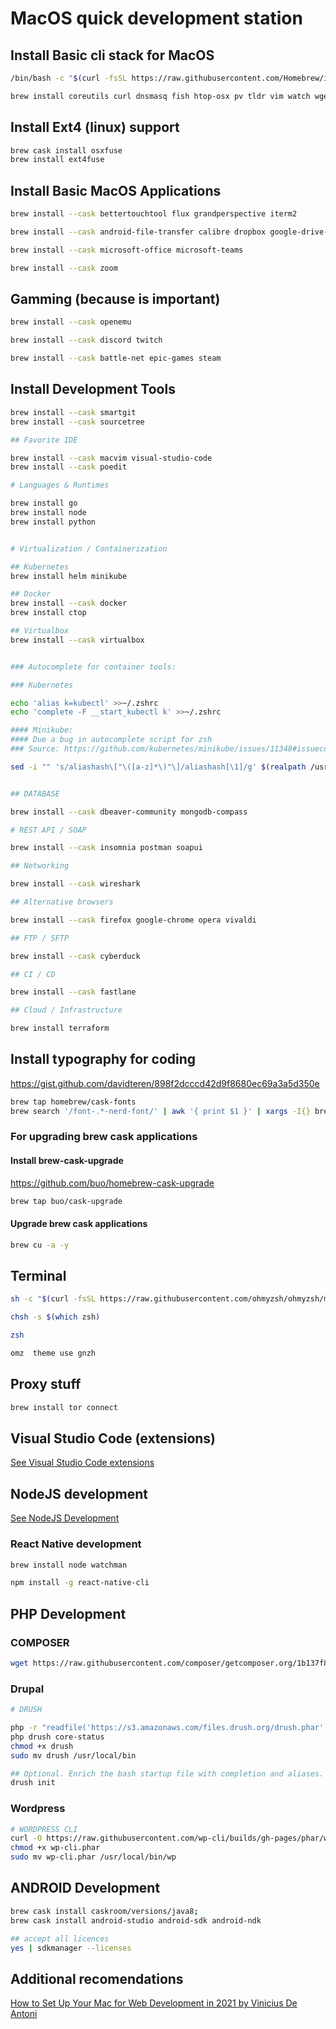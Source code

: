# MacOS quick development station

## Install Basic cli stack for MacOS

```bash
/bin/bash -c "$(curl -fsSL https://raw.githubusercontent.com/Homebrew/install/HEAD/install.sh)"

brew install coreutils curl dnsmasq fish htop-osx pv tldr vim watch wget
```

## Install Ext4 (linux) support

```bash
brew cask install osxfuse
brew install ext4fuse
```

## Install Basic MacOS Applications

```bash
brew install --cask bettertouchtool flux grandperspective iterm2

brew install --cask android-file-transfer calibre dropbox google-drive-file-stream libreoffice libreoffice-language-pack rambox resilio-sync vuze teamviewer vlc

brew install --cask microsoft-office microsoft-teams

brew install --cask zoom

```

## Gamming (because is important)

```bash
brew install --cask openemu

brew install --cask discord twitch

brew install --cask battle-net epic-games steam

```

## Install Development Tools

```bash
brew install --cask smartgit
brew install --cask sourcetree

## Favorite IDE

brew install --cask macvim visual-studio-code
brew install --cask poedit

# Languages & Runtimes

brew install go
brew install node
brew install python


# Virtualization / Containerization

## Kubernetes
brew install helm minikube

## Docker
brew install --cask docker
brew install ctop

## Virtualbox
brew install --cask virtualbox


### Autocomplete for container tools:

### Kubernetes

echo 'alias k=kubectl' >>~/.zshrc
echo 'complete -F __start_kubectl k' >>~/.zshrc

#### Minikube:
#### Due a bug in autocomplete script for zsh
### Source: https://github.com/kubernetes/minikube/issues/11348#issuecomment-926130349

sed -i "" 's/aliashash\["\([a-z]*\)"\]/aliashash[\1]/g' $(realpath /usr/local/share/zsh/site-functions/_minikube)


## DATABASE

brew install --cask dbeaver-community mongodb-compass

# REST API / SOAP

brew install --cask insomnia postman soapui

## Networking

brew install --cask wireshark

## Alternative browsers

brew install --cask firefox google-chrome opera vivaldi

## FTP / SFTP

brew install --cask cyberduck

## CI / CD

brew install --cask fastlane

## Cloud / Infrastructure

brew install terraform
```

## Install typography for coding

<https://gist.github.com/davidteren/898f2dcccd42d9f8680ec69a3a5d350e>

```bash
brew tap homebrew/cask-fonts
brew search '/font-.*-nerd-font/' | awk '{ print $1 }' | xargs -I{} brew install --cask {} || true
```

### For upgrading brew cask applications

#### Install brew-cask-upgrade

<https://github.com/buo/homebrew-cask-upgrade>

```bash
brew tap buo/cask-upgrade
```

#### Upgrade brew cask applications

```bash
brew cu -a -y
```

## Terminal

```bash
sh -c "$(curl -fsSL https://raw.githubusercontent.com/ohmyzsh/ohmyzsh/master/tools/install.sh)" "" --unattended

chsh -s $(which zsh)

zsh

omz  theme use gnzh
```

## Proxy stuff

```bash
brew install tor connect
```

## Visual Studio Code (extensions)

[See Visual Studio Code extensions](README-VisualStudioCode.md)

## NodeJS development

[See NodeJS Development](README-NodeJS.md)

### React Native development

```bash
brew install node watchman

npm install -g react-native-cli
```

## PHP Development

### COMPOSER

```bash
wget https://raw.githubusercontent.com/composer/getcomposer.org/1b137f8bf6db3e79a38a5bc45324414a6b1f9df2/web/installer -O - -q | php --
```

### Drupal

```bash
# DRUSH

php -r "readfile('https://s3.amazonaws.com/files.drush.org/drush.phar');" > drush
php drush core-status
chmod +x drush
sudo mv drush /usr/local/bin

## Optional. Enrich the bash startup file with completion and aliases.
drush init
```

### Wordpress

```bash
# WORDPRESS CLI
curl -O https://raw.githubusercontent.com/wp-cli/builds/gh-pages/phar/wp-cli.phar
chmod +x wp-cli.phar
sudo mv wp-cli.phar /usr/local/bin/wp
```

## ANDROID Development

```bash
brew cask install caskroom/versions/java8;
brew cask install android-studio android-sdk android-ndk

## accept all licences
yes | sdkmanager --licenses
```

## Additional recomendations

[How to Set Up Your Mac for Web Development in 2021 by Vinicius De Antoni](https://betterprogramming.pub/how-to-set-up-your-macbook-for-web-development-in-2021-a7a1f53f6462#9018)
